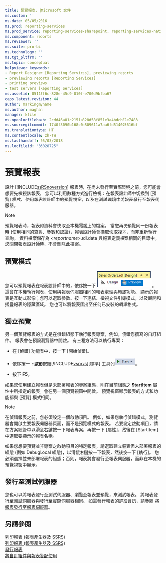 ```yaml
---
title: 預覽報表，|Microsoft 文件
ms.custom: ''
ms.date: 05/05/2016
ms.prod: reporting-services
ms.prod_service: reporting-services-sharepoint, reporting-services-native
ms.component: reports
ms.reviewer: ''
ms.suite: pro-bi
ms.technology: ''
ms.tgt_pltfrm: ''
ms.topic: conceptual
helpviewer_keywords:
- Report Designer [Reporting Services], previewing reports
- previewing reports [Reporting Services]
- printing previews
- test servers [Reporting Services]
ms.assetid: 85117f6c-828e-45c9-810f-e700d9bfba67
caps.latest.revision: 44
author: markingmyname
ms.author: maghan
manager: kfile
ms.openlocfilehash: 2cdd46a01c2151a828d58f851e3a4bdcb02e7483
ms.sourcegitcommit: 1740f3090b168c0e809611a7aa6fd514075616bf
ms.translationtype: HT
ms.contentlocale: zh-TW
ms.lasthandoff: 05/03/2018
ms.locfileid: "33028725"
---
```

# <a name="previewing-reports"></a>預覽報表
  設計     [!INCLUDE[ssRSnoversion](../../includes/ssrsnoversion-md.md)] 報表時，在尚未發行至實際環境之前，您可能會想要先檢視該報表。 您可以利用數種方式進行檢視：在報表設計師中切換到 [預覽] 模式、使用報表設計師中的預覽視窗，以及在測試環境中將報表發行至報表伺服器。  
  
> [!NOTE]  
>  預覽報表時，報表的資料會快取至本機電腦上的檔案。 當您再次預覽同一份報表時 (使用相同的查詢、參數和認證)，報表設計師會擷取快取複本，而非重新執行查詢。 資料檔案儲存為 *\<reportname>*.rdl.data 與報表定義檔案相同的目錄中。 您關閉報表設計師時，不會刪除此檔案。  
  
## <a name="preview-mode"></a>預覽模式  
 您可以預覽報表在報表設計師中的，依序按一下![ssrs_ssdt_preview](../../reporting-services/media/ssrs-ssdt-preview.png "ssrs_ssdt_preview")。 這會在本機執行報表，使用與報表伺服器相同的報表處理與轉譯功能。 顯示的報表是互動式影像；您可以選取參數、按一下連結、檢視文件引導模式，以及展開和摺疊報表的隱藏區域。 您也可以將報表匯出至任何已安裝的轉譯格式。  
  
## <a name="standalone-preview"></a>獨立預覽  
 另一個預覽報表的方式是在偵錯組態下執行報表專案，例如，偵錯您撰寫的自訂組件。 報表會在預設瀏覽器中開啟。 有三種方法可以執行專案：  
  
-   在 [偵錯] 功能表中，按一下 [開始偵錯]。  
  
-   依序按一下**啟動**按鈕[!INCLUDE[vsprvs](../../includes/vsprvs-md.md)][標準] 工具列![ssrs_ssdt_startdebug](../../reporting-services/reports/media/ssrs-ssdt-startdebug.png "ssrs_ssdt_startdebug")。  
  
-   按下 **F5**。  
  
 如果您使用建立報表但是未部署報表的專案組態，則在目前組態之 **StartItem** 屬性中所指定的報表，會在另一個預覽視窗中開啟。 預覽視窗顯示報表的方式和功能都與 [預覽] 模式相同。  
  
> [!NOTE]  
>  在偵錯報表之前，您必須設定一個啟動項目。 例如，如果您執行偵錯模式，瀏覽器會開啟主要報表伺服器頁面，而不是預覽模式的報表。 若要設定啟動項目，請在方案總管中以滑鼠右鍵按一下報表專案，再按一下 [屬性]，然後在 [StartItem] 中選取要顯示的報表名稱。  
  
 如果您想要預覽並非專案之啟動項目的特定報表，請選取建立報表但未部署報表的組態 (例如 DebugLocal 組態)，以滑鼠右鍵按一下報表，然後按一下 [執行]。 您必須選擇並未部署報表的組態；否則，報表將會發行至報表伺服器，而非在本機的預覽視窗中顯示。  
  
## <a name="publishing-to-a-test-server"></a>發行至測試伺服器  
 您也可以將報表發行至測試伺服器、瀏覽至報表並預覽，來測試報表。 將報表發行至測試伺服器與發行至實際伺服器相同。 如需發行報表的詳細資訊，請參閱 [將報表發行至報表伺服器](../../reporting-services/reports/publishing-reports-to-a-report-server.md)。  
  
## <a name="see-also"></a>另請參閱  
 [列印報表 &#40;報表產生器及 SSRS&#41;](../../reporting-services/report-builder/print-reports-report-builder-and-ssrs.md)   
 [列印報表 &#40;報表產生器及 SSRS&#41;](../../reporting-services/report-builder/print-a-report-report-builder-and-ssrs.md)   
 [發行報表](http://msdn.microsoft.com/library/ef5a514e-e818-4041-a8b0-15835f9a046b)   
 [將自訂組件與報表搭配使用](../../reporting-services/custom-assemblies/using-custom-assemblies-with-reports.md)  
  
  
